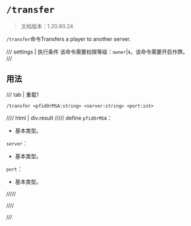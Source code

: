# `/transfer`

> 文档版本：1.20.80.24

`/transfer`命令Transfers a player to another server.

/// settings | 执行条件
该命令需要权限等级：`owner`|`4`。该命令需要开启作弊。
///

## 用法

/// tab | 重载1
```mcfunction
/transfer <pfidOrMSA:string> <server:string> <port:int>
```

//// html | div.result
///// define
`pfidOrMSA`：<!-- md:samp string -->

- 基本类型。

`server`：<!-- md:samp string -->

- 基本类型。

`port`：<!-- md:samp int -->

- 基本类型。


/////

////

///
